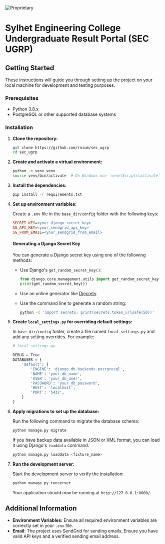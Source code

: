 ![Proprietary](https://img.shields.io/badge/License-Proprietary-red)
# Sylhet Engineering College Undergraduate Result Portal (SEC UGRP)

## Getting Started

These instructions will guide you through setting up the project on your local machine for development and testing purposes.

### Prerequisites

- Python 3.8.x
- PostgreSQL or other supported database systems

### Installation

1. **Clone the repository:**
   ```bash
   git clone https://github.com/rnium/sec_ugrp
   cd sec_ugrp
   ```

2. **Create and activate a virtual environment:**
   ```bash
   python -m venv venv
   source venv/bin/activate  # On Windows use `venv\Scripts\activate`
   ```

3. **Install the dependencies:**
   ```bash
   pip install -r requirements.txt
   ```

4. **Set up environment variables:**

   Create a `.env` file in the `base_dir/config` folder with the following keys:

   ```ini
   SECRET_KEY=<your_django_secret_key>
   SG_API_KEY=<your_sendgrid_api_key>
   SG_FROM_EMAIL=<your_sendgrid_from_email>
   ```

   #### Generating a Django Secret Key

   You can generate a Django secret key using one of the following methods:

   - Use Django's `get_random_secret_key()`:
     ```python
     from django.core.management.utils import get_random_secret_key
     print(get_random_secret_key())
     ```

   - Use an online generator like [Djecrety](https://djecrety.ir/).
   - Use the command line to generate a random string:
     ```bash
     python -c 'import secrets; print(secrets.token_urlsafe(50))'
     ```

5. **Create `local_settings.py` for overriding default settings:**

   In `base_dir/config` folder, create a file named `local_settings.py` and add any setting overrides. For example:

   ```python
   # local_settings.py

   DEBUG = True
   DATABASES = {
       'default': {
           'ENGINE': 'django.db.backends.postgresql',
           'NAME': 'your_db_name',
           'USER': 'your_db_user',
           'PASSWORD': 'your_db_password',
           'HOST': 'localhost',
           'PORT': '5432',
       }
   }
   ```

6. **Apply migrations to set up the database:**

   Run the following command to migrate the database schema:

   ```bash
   python manage.py migrate
   ```

   If you have backup data available in JSON or XML format, you can load it using Django's `loaddata` command:

   ```bash
   python manage.py loaddata <fixture_name>
   ```

7. **Run the development server:**

   Start the development server to verify the installation:

   ```bash
   python manage.py runserver
   ```

   Your application should now be running at `http://127.0.0.1:8000/`.

## Additional Information

- **Environment Variables:** Ensure all required environment variables are correctly set in your `.env` file.
- **Email:** The project uses SendGrid for sending emails. Ensure you have valid API keys and a verified sending email address.

